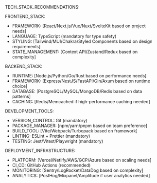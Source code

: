 TECH_STACK_RECOMMENDATIONS:

FRONTEND_STACK:
- FRAMEWORK: [React/Next.js/Vue/Nuxt/SvelteKit based on project needs]
- LANGUAGE: TypeScript (mandatory for type safety)
- STYLING: [Tailwind/MUI/Chakra/Styled Components based on design requirements]
- STATE_MANAGEMENT: [Context API/Zustand/Redux based on complexity]

BACKEND_STACK:
- RUNTIME: [Node.js/Python/Go/Rust based on performance needs]
- FRAMEWORK: [Express/NestJS/FastAPI/Gin/Axum based on runtime choice]
- DATABASE: [PostgreSQL/MySQL/MongoDB/Redis based on data patterns]
- CACHING: [Redis/Memcached if high-performance caching needed]

DEVELOPMENT_TOOLS:
- VERSION_CONTROL: Git (mandatory)
- PACKAGE_MANAGER: [npm/yarn/pnpm based on team preference]
- BUILD_TOOL: [Vite/Webpack/Turbopack based on framework]
- LINTING: ESLint + Prettier (mandatory)
- TESTING: Jest/Vitest/Playwright (mandatory)

DEPLOYMENT_INFRASTRUCTURE:
- PLATFORM: [Vercel/Netlify/AWS/GCP/Azure based on scaling needs]
- CI_CD: GitHub Actions (recommended)
- MONITORING: [Sentry/LogRocket/DataDog based on complexity]
- ANALYTICS: [PostHog/Mixpanel/Amplitude if user analytics needed]